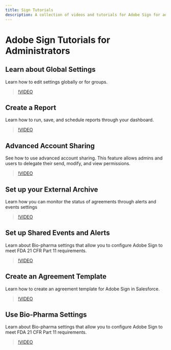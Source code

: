 ```yaml
---
title: Sign Tutorials
description: A collection of videos and tutorials for Adobe Sign for advanced admins.
---
```


# Adobe Sign Tutorials for Administrators

## Learn about Global Settings

Learn how to edit settings globally or for groups.

>[!VIDEO](https://video.tv.adobe.com/v/17358)

## Create a Report

Learn how to run, save, and schedule reports through your dashboard.

>[!VIDEO](https://video.tv.adobe.com/v/17357)

## Advanced Account Sharing

See how to use advanced account sharing. This feature allows admins and users to delegate their send, modify, and view permissions.

>[!VIDEO](https://video.tv.adobe.com/v/17363)

## Set up your External Archive

Learn how you can monitor the status of agreements through alerts and events settings

>[!VIDEO](https://helpx.adobe.com/sign/how-to/adobe-external-archiving.html)

## Set up Shared Events and Alerts

Learn about Bio-pharma settings that allow you to configure Adobe Sign to meet FDA 21 CFR Part 11 requirements.

>[!VIDEO](https://video.tv.adobe.com/v/17359)

## Create an Agreement Template

Learn how to create an agreement template for Adobe Sign in Salesforce.

>[!VIDEO](https://video.tv.adobe.com/v/17349)

## Use Bio-Pharma Settings

Learn about Bio-pharma settings that allow you to configure Adobe Sign to meet FDA 21 CFR Part 11 requirements.

>[!VIDEO](https://video.tv.adobe.com/v/21748)